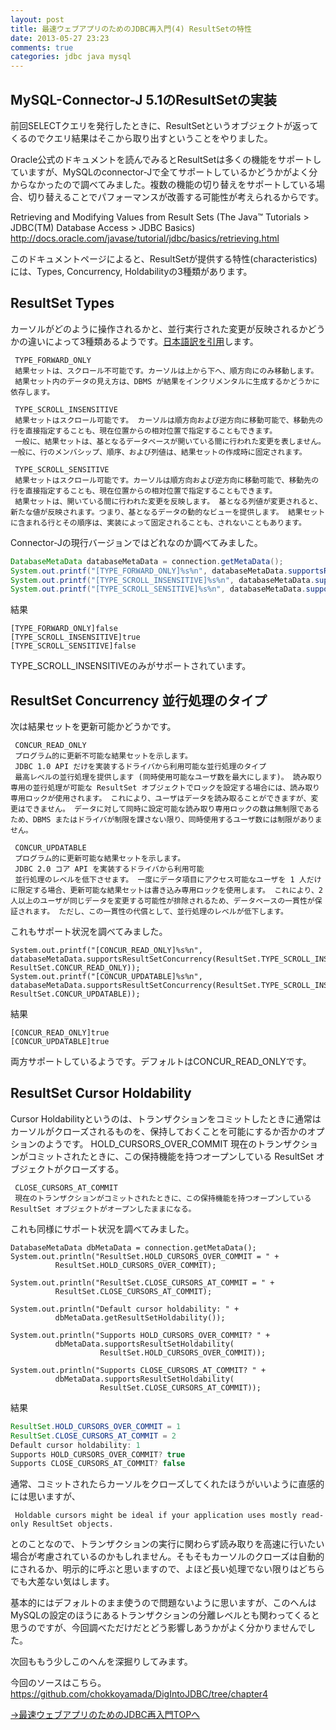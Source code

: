 ```yaml
---
layout: post
title: 最速ウェブアプリのためのJDBC再入門(4) ResultSetの特性
date: 2013-05-27 23:23
comments: true
categories: jdbc java mysql
---
```


## MySQL-Connector-J 5.1のResultSetの実装

前回SELECTクエリを発行したときに、ResultSetというオブジェクトが返ってくるのでクエリ結果はそこから取り出すということをやりました。

Oracle公式のドキュメントを読んでみるとResultSetは多くの機能をサポートしていますが、MySQLのconnector-Jで全てサポートしているかどうかがよく分からなかったので調べてみました。複数の機能の切り替えをサポートしている場合、切り替えることでパフォーマンスが改善する可能性が考えられるからです。

Retrieving and Modifying Values from Result Sets (The Java™ Tutorials > JDBC(TM) Database Access > JDBC Basics)
http://docs.oracle.com/javase/tutorial/jdbc/basics/retrieving.html

このドキュメントページによると、ResultSetが提供する特性(characteristics)には、Types, Concurrency, Holdabilityの3種類があります。

## ResultSet Types

カーソルがどのように操作されるかと、並行実行された変更が反映されるかどうかの違いによって3種類あるようです。[日本語訳を引用](http://docs.oracle.com/javase/jp/1.4/guide/jdbc/getstart/resultset.html)します。


     TYPE_FORWARD_ONLY
     結果セットは、スクロール不可能です。カーソルは上から下へ、順方向にのみ移動します。
     結果セット内のデータの見え方は、DBMS が結果をインクリメンタルに生成するかどうかに依存します。

     TYPE_SCROLL_INSENSITIVE
     結果セットはスクロール可能です。 カーソルは順方向および逆方向に移動可能で、移動先の行を直接指定することも、現在位置からの相対位置で指定することもできます。
     一般に、結果セットは、基となるデータベースが開いている間に行われた変更を表しません。 一般に、行のメンバシップ、順序、および列値は、結果セットの作成時に固定されます。

     TYPE_SCROLL_SENSITIVE
     結果セットはスクロール可能です。カーソルは順方向および逆方向に移動可能で、移動先の行を直接指定することも、現在位置からの相対位置で指定することもできます。
     結果セットは、開いている間に行われた変更を反映します。 基となる列値が変更されると、新たな値が反映されます。つまり、基となるデータの動的なビューを提供します。 結果セットに含まれる行とその順序は、実装によって固定されることも、されないこともあります。

Connector-Jの現行バージョンではどれなのか調べてみました。


``` java
DatabaseMetaData databaseMetaData = connection.getMetaData();
System.out.printf("[TYPE_FORWARD_ONLY]%s%n", databaseMetaData.supportsResultSetType(ResultSet.TYPE_FORWARD_ONLY));
System.out.printf("[TYPE_SCROLL_INSENSITIVE]%s%n", databaseMetaData.supportsResultSetType(ResultSet.TYPE_SCROLL_INSENSITIVE));
System.out.printf("[TYPE_SCROLL_SENSITIVE]%s%n", databaseMetaData.supportsResultSetType(ResultSet.TYPE_SCROLL_SENSITIVE));
```

結果
```
[TYPE_FORWARD_ONLY]false
[TYPE_SCROLL_INSENSITIVE]true
[TYPE_SCROLL_SENSITIVE]false
```

TYPE_SCROLL_INSENSITIVEのみがサポートされています。

## ResultSet Concurrency 並行処理のタイプ

次は結果セットを更新可能かどうかです。

     CONCUR_READ_ONLY
     プログラム的に更新不可能な結果セットを示します。
     JDBC 1.0 API だけを実装するドライバから利用可能な並行処理のタイプ
     最高レベルの並行処理を提供します (同時使用可能なユーザ数を最大にします)。 読み取り専用の並行処理が可能な ResultSet オブジェクトでロックを設定する場合には、読み取り専用ロックが使用されます。 これにより、ユーザはデータを読み取ることができますが、変更はできません。 データに対して同時に設定可能な読み取り専用ロックの数は無制限であるため、DBMS またはドライバが制限を課さない限り、同時使用するユーザ数には制限がありません。

     CONCUR_UPDATABLE
     プログラム的に更新可能な結果セットを示します。
     JDBC 2.0 コア API を実装するドライバから利用可能
     並行処理のレベルを低下させます。 一度にデータ項目にアクセス可能なユーザを 1 人だけに限定する場合、更新可能な結果セットは書き込み専用ロックを使用します。 これにより、2 人以上のユーザが同じデータを変更する可能性が排除されるため、データベースの一貫性が保証されます。 ただし、この一貫性の代償として、並行処理のレベルが低下します。

これもサポート状況を調べてみました。
```
System.out.printf("[CONCUR_READ_ONLY]%s%n", databaseMetaData.supportsResultSetConcurrency(ResultSet.TYPE_SCROLL_INSENSITIVE, ResultSet.CONCUR_READ_ONLY));
System.out.printf("[CONCUR_UPDATABLE]%s%n", databaseMetaData.supportsResultSetConcurrency(ResultSet.TYPE_SCROLL_INSENSITIVE, ResultSet.CONCUR_UPDATABLE));
```

結果
```
[CONCUR_READ_ONLY]true
[CONCUR_UPDATABLE]true
```

両方サポートしているようです。デフォルトはCONCUR_READ_ONLYです。

## ResultSet Cursor Holdability

Cursor Holdabilityというのは、トランザクションをコミットしたときに通常はカーソルがクローズされるものを、保持しておくことを可能にするか否かのオプションのようです。
     HOLD_CURSORS_OVER_COMMIT
     現在のトランザクションがコミットされたときに、この保持機能を持つオープンしている ResultSet オブジェクトがクローズする。

     CLOSE_CURSORS_AT_COMMIT
     現在のトランザクションがコミットされたときに、この保持機能を持つオープンしている ResultSet オブジェクトがオープンしたままになる。

これも同様にサポート状況を調べてみました。

```
DatabaseMetaData dbMetaData = connection.getMetaData();
System.out.println("ResultSet.HOLD_CURSORS_OVER_COMMIT = " +
          ResultSet.HOLD_CURSORS_OVER_COMMIT);

System.out.println("ResultSet.CLOSE_CURSORS_AT_COMMIT = " +
          ResultSet.CLOSE_CURSORS_AT_COMMIT);

System.out.println("Default cursor holdability: " +
          dbMetaData.getResultSetHoldability());

System.out.println("Supports HOLD_CURSORS_OVER_COMMIT? " +
          dbMetaData.supportsResultSetHoldability(
                    ResultSet.HOLD_CURSORS_OVER_COMMIT));

System.out.println("Supports CLOSE_CURSORS_AT_COMMIT? " +
          dbMetaData.supportsResultSetHoldability(
                    ResultSet.CLOSE_CURSORS_AT_COMMIT));
```

結果
``` java
ResultSet.HOLD_CURSORS_OVER_COMMIT = 1
ResultSet.CLOSE_CURSORS_AT_COMMIT = 2
Default cursor holdability: 1
Supports HOLD_CURSORS_OVER_COMMIT? true
Supports CLOSE_CURSORS_AT_COMMIT? false
```

通常、コミットされたらカーソルをクローズしてくれたほうがいいように直感的には思いますが、

     Holdable cursors might be ideal if your application uses mostly read-only ResultSet objects.

とのことなので、トランザクションの実行に関わらず読み取りを高速に行いたい場合が考慮されているのかもしれません。そもそもカーソルのクローズは自動的にされるか、明示的に呼ぶと思いますので、よほど長い処理でない限りはどちらでも大差ない気はします。

基本的にはデフォルトのまま使うので問題ないように思いますが、このへんはMySQLの設定のほうにあるトランザクションの分離レベルとも関わってくると思うのですが、今回調べただけだとどう影響しあうかがよく分かりませんでした。

次回ももう少しこのへんを深掘りしてみます。

今回のソースはこちら。
https://github.com/chokkoyamada/DigIntoJDBC/tree/chapter4

[→最速ウェブアプリのためのJDBC再入門TOPへ](/special/jdbc)
